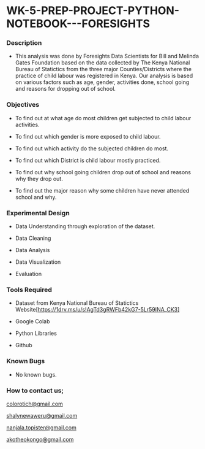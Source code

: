 # WK-5-PREP-PROJECT-PYTHON-NOTEBOOK---FORESIGHTS

### Description

- This analysis was done by Foresights Data Scientists for Bill and Melinda Gates Foundation based on the data collected by The Kenya National Bureau of Statictics from the three major Counties/Districts where the practice of child labour was registered in Kenya. Our analysis is based on various factors such as age, gender, activities done, school going and reasons for dropping out of school.

### Objectives

- To find out at what age do most children get subjected to child labour activities.

- To find out which gender is more exposed to child labour.

- To find out which activity do the subjected children do most.

- To find out which District is child labour mostly practiced.

- To find out why school going children drop out of school and reasons why they drop out.

- To find out the major reason why some children have never attended school and why.

### Experimental Design

- Data Understanding through exploration of the dataset.

- Data Cleaning

- Data Analysis

- Data Visualization

- Evaluation

### Tools Required

- Dataset from Kenya National Bureau of Statictics Website[https://1drv.ms/u/s!AgTd3gRWFb42kG7-5Lr59INA_CK3]

- Google Colab

- Python Libraries

- Github

### Known Bugs

- No known bugs.

### How to contact us;

colorotich@gmail.com

shalynewaweru@gmail.com

nanjala.topister@gmail.com

akotheokongo@gmail.com




